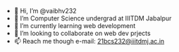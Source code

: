 - 👋 Hi, I’m @vaibhv232
- 👀 I’m Computer Science undergrad at IIITDM Jabalpur
- 🌱 I’m currently learning web development
- 💞️ I’m looking to collaborate on web dev prjects
- 📫 Reach me though e-mail: 21bcs232@iiitdmj.ac.in

<!---
vaibhv232/vaibhv232 is a ✨ special ✨ repository because its `README.md` (this file) appears on your GitHub profile.
You can click the Preview link to take a look at your changes.
--->
